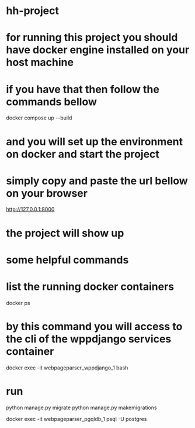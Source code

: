 # hh-project
# for running this project you should have docker engine installed on your host machine
# if you have that then follow the commands bellow

docker compose up --build

# and you will set up the environment on docker and start the project 
# simply copy and paste the url bellow on your browser

http://127.0.0.1:8000

# the project will show up 

# some helpful commands

# list the running docker containers
docker ps

# by this command you will access to the cli of the wppdjango services container
docker exec -it webpageparser_wppdjango_1 bash
# run 
python manage.py migrate
python manage.py makemigrations

docker exec -it webpageparser_pgqldb_1 psql -U postgres
